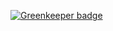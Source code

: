 

[![Greenkeeper badge](https://badges.greenkeeper.io/CraigglesO/parity-iteration-4.svg)](https://greenkeeper.io/)